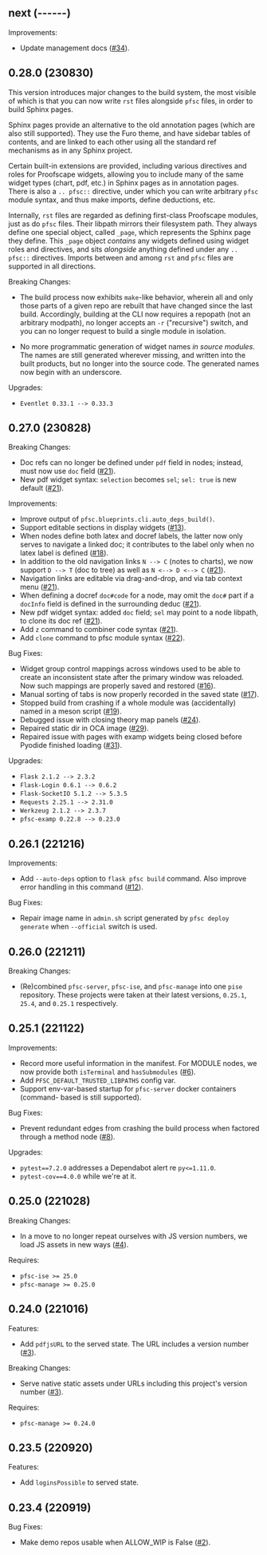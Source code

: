 ## next (------)

Improvements:

* Update management docs
  ([#34](https://github.com/proofscape/pise/pull/34)).


## 0.28.0 (230830)

This version introduces major changes to the build system, the most
visible of which is that you can now write `rst` files alongside `pfsc`
files, in order to build Sphinx pages.

Sphinx pages provide an alternative to the old annotation pages (which are
also still supported). They use the Furo theme, and have sidebar tables of contents,
and are linked to each other using all the standard ref mechanisms as in any
Sphinx project.

Certain built-in extensions are provided, including various directives and roles
for Proofscape widgets, allowing you to include many of the same widget types (chart,
pdf, etc.) in Sphinx pages as in annotation pages. There is also a `.. pfsc::` directive,
under which you can write arbitrary `pfsc` module syntax, and thus make imports, define
deductions, etc.

Internally, `rst` files are regarded as defining first-class Proofscape modules,
just as do `pfsc` files. Their libpath mirrors their filesystem path. They always
define one special object, called `_page`, which represents the Sphinx page they define.
This `_page` object *contains* any widgets defined using widget roles and directives,
and sits *alongside* anything defined under any `.. pfsc::` directives. Imports
between and among `rst` and `pfsc` files are supported in all directions.

Breaking Changes:

* The build process now exhibits `make`-like behavior, wherein all and only
  those parts of a given repo are rebuilt that have changed since the last build.
  Accordingly, building at the CLI now requires a repopath (not an arbitrary
  modpath), no longer accepts an `-r` ("recursive") switch, and you can no longer
  request to build a single module in isolation.

* No more programmatic generation of widget names *in source modules*.
  The names are still generated wherever missing, and written into the built
  products, but no longer into the source code. The generated names now begin
  with an underscore.

Upgrades:

* `Eventlet 0.33.1 --> 0.33.3`

## 0.27.0 (230828)

Breaking Changes:

* Doc refs can no longer be defined under `pdf` field in nodes; instead,
  must now use `doc` field
  ([#21](https://github.com/proofscape/pise/pull/21)).
* New pdf widget syntax: `selection` becomes `sel`; `sel: true` is new default
  ([#21](https://github.com/proofscape/pise/pull/21)).

Improvements:

* Improve output of `pfsc.blueprints.cli.auto_deps_build()`.
* Support editable sections in display widgets
  ([#13](https://github.com/proofscape/pise/pull/13)).
* When nodes define both latex and docref labels, the latter now only serves
  to navigate a linked doc; it contributes to the label only when no latex
  label is defined
  ([#18](https://github.com/proofscape/pise/pull/18)).
* In addition to the old navigation links `N --> C` (notes to charts), we now
  support `D --> T` (doc to tree) as well as `N <--> D <--> C`
  ([#21](https://github.com/proofscape/pise/pull/21)).
* Navigation links are editable via drag-and-drop, and via tab context menu
  ([#21](https://github.com/proofscape/pise/pull/21)).
* When defining a docref `doc#code` for a node, may omit the `doc#` part
  if a `docInfo` field is defined in the surrounding deduc
  ([#21](https://github.com/proofscape/pise/pull/21)).
* New pdf widget syntax: added `doc` field; `sel` may point to a node libpath,
  to clone its doc ref
  ([#21](https://github.com/proofscape/pise/pull/21)).
* Add `z` command to combiner code syntax
  ([#21](https://github.com/proofscape/pise/pull/21)).
* Add `clone` command to pfsc module syntax
  ([#22](https://github.com/proofscape/pise/pull/22)).

Bug Fixes:

* Widget group control mappings across windows used to be able to create an
  inconsistent state after the primary window was reloaded. Now such mappings
  are properly saved and restored
  ([#16](https://github.com/proofscape/pise/pull/16)).
* Manual sorting of tabs is now properly recorded in the saved state
  ([#17](https://github.com/proofscape/pise/pull/17)).
* Stopped build from crashing if a whole module was (accidentally) named in a
  meson script
  ([#19](https://github.com/proofscape/pise/pull/19)).
* Debugged issue with closing theory map panels
  ([#24](https://github.com/proofscape/pise/pull/24)).
* Repaired static dir in OCA image
  ([#29](https://github.com/proofscape/pise/pull/29)).
* Repaired issue with pages with examp widgets being closed before Pyodide
  finished loading
  ([#31](https://github.com/proofscape/pise/pull/31)).

Upgrades:

* `Flask 2.1.2 --> 2.3.2`
* `Flask-Login 0.6.1 --> 0.6.2`
* `Flask-SocketIO 5.1.2 --> 5.3.5`
* `Requests 2.25.1 --> 2.31.0`
* `Werkzeug 2.1.2 --> 2.3.7`
* `pfsc-examp 0.22.8 --> 0.23.0`

## 0.26.1 (221216)

Improvements:

* Add `--auto-deps` option to `flask pfsc build` command. Also improve
  error handling in this command
  ([#12](https://github.com/proofscape/pise/pull/12)).

Bug Fixes:

* Repair image name in `admin.sh` script generated by `pfsc deploy generate`
  when `--official` switch is used.

## 0.26.0 (221211)

Breaking Changes:

* (Re)combined `pfsc-server`, `pfsc-ise`, and `pfsc-manage` into one `pise`
  repository. These projects were taken at their latest versions, `0.25.1`,
  `25.4`, and `0.25.1` respectively.

## 0.25.1 (221122)

Improvements:

* Record more useful information in the manifest. For MODULE nodes, we now
  provide both `isTerminal` and `hasSubmodules`
  ([#6](https://github.com/proofscape/pfsc-server/pull/6)).
* Add `PFSC_DEFAULT_TRUSTED_LIBPATHS` config var.
* Support env-var-based startup for `pfsc-server` docker containers (command- 
  based is still supported).

Bug Fixes:

* Prevent redundant edges from crashing the build process when factored through
  a method node
  ([#8](https://github.com/proofscape/pfsc-server/pull/8)).

Upgrades:

* `pytest==7.2.0` addresses a Dependabot alert re `py<=1.11.0`.
* `pytest-cov==4.0.0` while we're at it.

## 0.25.0 (221028)

Breaking Changes:

* In a move to no longer repeat ourselves with JS version numbers, we load JS
  assets in new ways ([#4](https://github.com/proofscape/pfsc-server/pull/4)).

Requires:

* `pfsc-ise >= 25.0`
* `pfsc-manage >= 0.25.0`

## 0.24.0 (221016)

Features:

* Add `pdfjsURL` to the served state. The URL includes a version number
  ([#3](https://github.com/proofscape/pfsc-server/pull/3)).

Breaking Changes:

* Serve native static assets under URLs including this project's version number
  ([#3](https://github.com/proofscape/pfsc-server/pull/3)).

Requires:

* `pfsc-manage >= 0.24.0`

## 0.23.5 (220920)

Features:

* Add `loginsPossible` to served state.


## 0.23.4 (220919)

Bug Fixes:

* Make demo repos usable when ALLOW_WIP is False
  ([#2](https://github.com/proofscape/pfsc-server/pull/2)).
